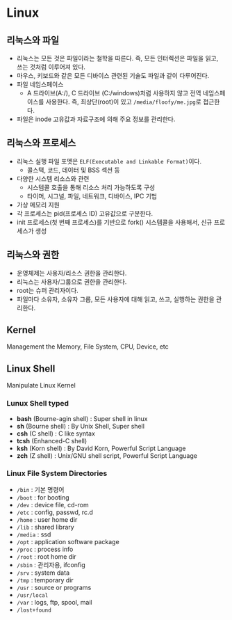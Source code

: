 # Linux

## 리눅스와 파일

- 리눅스는 모든 것은 파일이라는 철학을 따른다. 즉, 모든 인터렉션은 파일을 읽고, 쓰는 것처럼 이루어져 있다.
- 마우스, 키보드와 같은 모든 디바이스 관련된 기술도 파일과 같이 다루어진다.
- 파일 네임스페이스
  - A 드라이브(A:/), C 드라이브 (C:/windows)처럼 사용하지 않고 전역 네임스페이스를 사용한다. 즉, 최상단(root)이 있고 `/media/floofy/me.jpg`로 접근한다.
- 파일은 inode 고유값과 자료구조에 의해 주요 정보를 관리한다.

## 리눅스와 프로세스

- 리눅스 실행 파일 포멧은 `ELF(Executable and Linkable Format)`이다.
  - 콜스택, 코드, 데이터 및 BSS 섹션 등
- 다양한 시스템 리소스와 관련
  - 시스템콜 호출을 통해 리소스 처리 가능하도록 구성
  - 타이머, 시그널, 파일, 네트워크, 디바이스, IPC 기법
- 가상 메모리 지원
- 각 프로세스는 pid(프로세스 ID) 고유값으로 구분한다.
- init 프로세스(첫 번째 프로세스)를 기반으로 fork() 시스템콜을 사용해서, 신규 프로세스가 생성

## 리눅스와 권한

- 운영체제는 사용자/리소스 권한을 관리한다.
- 리눅스는 사용자/그룹으로 권한을 관리한다.
- root는 슈퍼 관리자이다.
- 파일마다 소유자, 소유자 그룹, 모든 사용자에 대해 읽고, 쓰고, 실행하는 권한을 관리한다.

## Kernel

Management the Memory, File System, CPU, Device, etc

## Linux Shell

Manipulate Linux Kernel

### Lunux Shell typed

- **bash** (Bourne-agin shell) : Super shell in linux
- **sh** (Bourne shell) : By Unix Shell, Super shell
- **csh** (C shell) : C like syntax
- **tcsh** (Enhanced-C shell)
- **ksh** (Korn shell) : By David Korn, Powerful Script Language
- **zch** (Z shell) : Unix/GNU shell script, Powerful Script Language

### Linux File System Directories

- `/bin` : 기본 명령어
- `/boot` : for booting
- `/dev` : device file, cd-rom
- `/etc` : config, passwd, rc.d
- `/home` : user home dir
- `/lib` : shared library
- `/media` : ssd
- `/opt` : application software package
- `/proc` : process info
- `/root` : root home dir
- `/sbin` : 관리자용, ifconfig
- `/srv` : system data
- `/tmp` : temporary dir
- `/usr` : source or programs
- `/usr/local`
- `/var` : logs, ftp, spool, mail
- `/lost+found`
